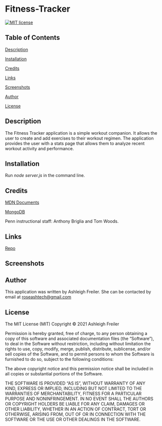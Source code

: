 # Fitness-Tracker

[![MIT license](https://img.shields.io/badge/License-MIT-blue.svg)](https://lbesson.mit-license.org/)

## Table of Contents

[Description](#description)

[Installation](#installation)

[Credits](#credits)

[Links](#links)

[Screenshots](#screenshots)

[Author](#author)

[License](#license)

## Description

The Fitness Tracker application is a simple workout companion. It allows the user to create and add exercises to their workout regimen. The application provides the user with a stats page that allows them to analyze recent workout activity and performance.

## Installation

Run _node server.js_ in the command line.

## Credits

[MDN Documents](https://developer.mozilla.org/en-US/docs/Learn)

[MongoDB](https://www.mongodb.com/)

Penn instructional staff: Anthony Briglia and Tom Woods.

## Links

[Repo](https://github.com/ARFreiler/Fitness-Tracker)

## Screenshots

## Author

This application was written by Ashleigh Freiler. She can be contacted by email at roseashtech@gmail.com

## License

The MIT License (MIT) Copyright © 2021 Ashleigh Freiler

Permission is hereby granted, free of charge, to any person obtaining a copy of this software and associated documentation files (the “Software”), to deal in the Software without restriction, including without limitation the rights to use, copy, modify, merge, publish, distribute, sublicense, and/or sell copies of the Software, and to permit persons to whom the Software is furnished to do so, subject to the following conditions:

The above copyright notice and this permission notice shall be included in all copies or substantial portions of the Software.

THE SOFTWARE IS PROVIDED “AS IS”, WITHOUT WARRANTY OF ANY KIND, EXPRESS OR IMPLIED, INCLUDING BUT NOT LIMITED TO THE WARRANTIES OF MERCHANTABILITY, FITNESS FOR A PARTICULAR PURPOSE AND NONINFRINGEMENT. IN NO EVENT SHALL THE AUTHORS OR COPYRIGHT HOLDERS BE LIABLE FOR ANY CLAIM, DAMAGES OR OTHER LIABILITY, WHETHER IN AN ACTION OF CONTRACT, TORT OR OTHERWISE, ARISING FROM, OUT OF OR IN CONNECTION WITH THE SOFTWARE OR THE USE OR OTHER DEALINGS IN THE SOFTWARE.
